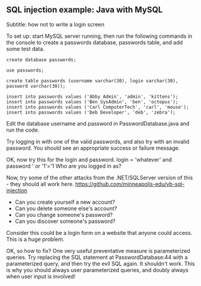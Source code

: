 ## SQL injection example: Java with MySQL

Subtitle: how not to write a login screen

To set up: start MySQL server running, then run the following commands in the console to create a passwords database, passwords table, and add some test data.

```
create database passwords;

use passwords;

create table passwords (username varchar(30), login varchar(30), password varchar(30));

insert into passwords values ('Abby Admin', 'admin', 'kittens');
insert into passwords values ('Ben SysAdmin', 'ben', 'octopus');
insert into passwords values ('Carl ComputerTech', 'carl', 'mouse');
insert into passwords values ('Deb Developer', 'deb', 'zebra');
```


Edit the database username and password in PasswordDatabase.java and run the code.

Try logging in with one of the valid passwords, and also try with an invalid password. You should see an appropriate success or failure message.

OK, now try this for the login and password.
login = 'whatever' and password ' or '1'='1
Who are you logged in as?

Now, try some of the other attacks from the .NET/SQLServer version of this - they should all work here.
https://github.com/minneapolis-edu/vb-sql-injection

* Can you create yourself a new account?
* Can you delete someone else's account?
* Can you change someone's password? 
* Can you discover someone's password? 

Consider this could be a login form on a website that anyone could access. This is a huge problem. 

OK, so how to fix? One very useful preventative measure is parameterized queries. Try replacing the SQL statement at PasswordDatabase:44 with a parameterized query, and then try the evil SQL again. It shouldn't work. This is why you should always user parameterized queries, and doubly always when user input is involved!
